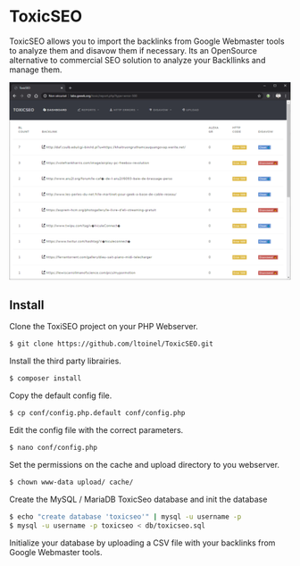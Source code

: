 # ToxicSEO
ToxicSEO allows you to import the backlinks from Google Webmaster tools to analyze them and disavow them if necessary.
Its an OpenSource alternative to commercial SEO solution to analyze your Backllinks and manage them.

![](doc/screenshots/screenshot-error.png)

## Install

Clone the ToxiSEO project on your PHP Webserver.

```bash
$ git clone https://github.com/ltoinel/ToxicSEO.git
```

Install the third party librairies.

```bash
$ composer install
```

Copy the default config file.

```bash
$ cp conf/config.php.default conf/config.php
```

Edit the config file with the correct parameters.

```bash
$ nano conf/config.php
```

Set the permissions on the cache and upload directory to you webserver.

```bash
$ chown www-data upload/ cache/
```

Create the MySQL / MariaDB ToxicSeo database and init the database

```bash
$ echo "create database 'toxicseo'" | mysql -u username -p
$ mysql -u username -p toxicseo < db/toxicseo.sql
```

Initialize your database by uploading a CSV file with your backlinks from Google Webmaster tools.